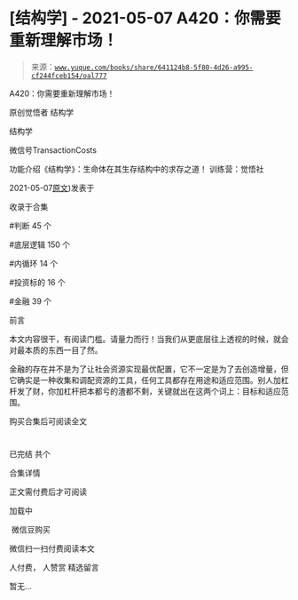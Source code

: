 # [结构学] - 2021-05-07 A420：你需要重新理解市场！

> 来源：[`www.yuque.com/books/share/641124b8-5f80-4d26-a995-cf244fceb154/oal777`](https://www.yuque.com/books/share/641124b8-5f80-4d26-a995-cf244fceb154/oal777)



A420：你需要重新理解市场！ 

原创觉悟者 结构学 

结构学 

微信号TransactionCosts 

功能介绍《结构学》：生命体在其生存结构中的求存之道！ 训练营：觉悟社 

2021-05-07[原文](https://mp.weixin.qq.com/s?__biz=MzIzMDYwOTM0Mg==&mid=2247485642&idx=1&sn=b0802ab0aa42b12a38cd09179d2a53b5&chksm=e8b1901bdfc6190d01ffd39c70a95f707c8f502b5aad0ebb187c5685493ac52d87f2b185a4a8#rd))发表于 

收录于合集 

#判断 45 个 

#底层逻辑 150 个 

#内循环 14 个 

#投资标的 16 个 

#金融 39 个 

前言 

本文内容很干，有阅读门槛。请量力而行！当我们从更底层往上透视的时候，就会对最本质的东西一目了然。 

金融的存在并不是为了让社会资源实现最优配置，它不一定是为了去创造增量，但它确实是一种收集和调配资源的工具，任何工具都存在用途和适应范围。别人加杠杆发了财，你加杠杆把本都亏的渣都不剩，关键就出在这两个词上：目标和适应范围。 

购买合集后可阅读全文 

# 

已完结 共个 

合集详情 

正文需付费后才可阅读 

加载中 

 微信豆购买 

微信扫一扫付费阅读本文 

人付费， 人赞赏 <ne-h3 id="893Gs" data-lake-id="893Gs"><ne-heading-ext><ne-heading-anchor></ne-heading-anchor><ne-heading-fold></ne-heading-fold></ne-heading-ext><ne-heading-content>精选留言</ne-heading-content></ne-h3> 

暂无...